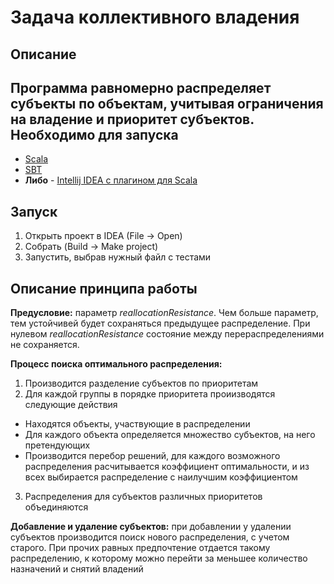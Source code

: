 Задaча кoллективнoго влaдения
===================
Описание
-------
Программа равномерно распределяет субъекты по объектам, учитывая ограничения на владение и приоритет субъектов.
Необходимо для запуска
-----------
 - [Scala](http://www.scala-lang.org/download/) 
 - [SBT](http://www.scala-sbt.org/download.html) 
 - **Либо** - [Intellij IDEA с плагином для Scala](https://www.jetbrains.com/idea/) 

Запуск
------
1. Открыть проект в IDEA (File -> Open)
2. Собрать (Build -> Make project)
3. Запустить, выбрав нужный файл с тестами

Описание принципа работы
----------------------
**Предусловие:** параметр *reallocationResistance*. Чем больше параметр, тем устойчивей будет сохраняться предыдущее распределение. При нулевом *reallocationResistance* состояние между перераспределениями не сохраняется.

**Процесс поиска оптимального распределения:**

1. Производится разделение субъектов по приоритетам
2. Для каждой группы в порядке приоритета проиизводятся следующие действия
* Находятся объекты, участвующие в распределении
* Для каждого объекта определяется множество субъектов, на него претендующих 
* Производится перебор решений, для каждого возможного распределения расчитывается коэффициент оптимальности, и из всех выбирается распределение с наилучшим коэффициентом
3. Распределения для субъектов различных приоритетов объединяются

**Добавление и удаление субъектов:** при добавлении у удалении субъектов производится поиск нового распределения, с учетом старого. При прочих равных предпочтение отдается такому распределению, к которому можно перейти за меньшее количество назначений и снятий владений

